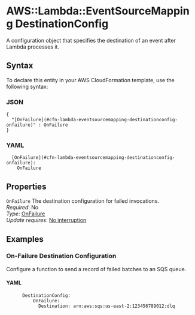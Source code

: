 # AWS::Lambda::EventSourceMapping DestinationConfig<a name="aws-properties-lambda-eventsourcemapping-destinationconfig"></a>

A configuration object that specifies the destination of an event after Lambda processes it\.

## Syntax<a name="aws-properties-lambda-eventsourcemapping-destinationconfig-syntax"></a>

To declare this entity in your AWS CloudFormation template, use the following syntax:

### JSON<a name="aws-properties-lambda-eventsourcemapping-destinationconfig-syntax.json"></a>

```
{
  "[OnFailure](#cfn-lambda-eventsourcemapping-destinationconfig-onfailure)" : OnFailure
}
```

### YAML<a name="aws-properties-lambda-eventsourcemapping-destinationconfig-syntax.yaml"></a>

```
  [OnFailure](#cfn-lambda-eventsourcemapping-destinationconfig-onfailure): 
    OnFailure
```

## Properties<a name="aws-properties-lambda-eventsourcemapping-destinationconfig-properties"></a>

`OnFailure`  <a name="cfn-lambda-eventsourcemapping-destinationconfig-onfailure"></a>
The destination configuration for failed invocations\.  
*Required*: No  
*Type*: [OnFailure](aws-properties-lambda-eventsourcemapping-onfailure.md)  
*Update requires*: [No interruption](https://docs.aws.amazon.com/AWSCloudFormation/latest/UserGuide/using-cfn-updating-stacks-update-behaviors.html#update-no-interrupt)

## Examples<a name="aws-properties-lambda-eventsourcemapping-destinationconfig--examples"></a>



### On\-Failure Destination Configuration<a name="aws-properties-lambda-eventsourcemapping-destinationconfig--examples--On-Failure_Destination_Configuration"></a>

Configure a function to send a record of failed batches to an SQS queue\.

#### YAML<a name="aws-properties-lambda-eventsourcemapping-destinationconfig--examples--On-Failure_Destination_Configuration--yaml"></a>

```
      DestinationConfig:
          OnFailure:
            Destination: arn:aws:sqs:us-east-2:123456789012:dlq
```